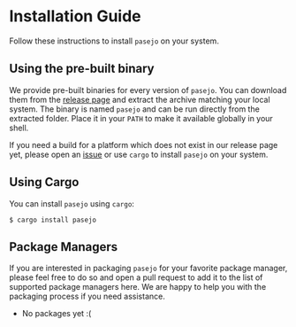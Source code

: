 # Installation Guide

Follow these instructions to install `pasejo` on your system.

## Using the pre-built binary

We provide pre-built binaries for every version of `pasejo`. You can download them from the [release page](https://github.com/metio/pasejo/releases) and extract the archive matching your local system. The binary is named `pasejo` and can be run directly from the extracted folder. Place it in your `PATH` to make it available globally in your shell.

If you need a build for a platform which does not exist in our release page yet, please open an [issue](https://github.com/metio/pasejo/issues) or use `cargo` to install `pasejo` on your system.

## Using Cargo

You can install `pasejo` using `cargo`:

```shell
$ cargo install pasejo
```

## Package Managers

If you are interested in packaging `pasejo` for your favorite package manager, please feel free to do so and open a pull request to add it to the list of supported package managers here. We are happy to help you with the packaging process if you need assistance.

- No packages yet :(
